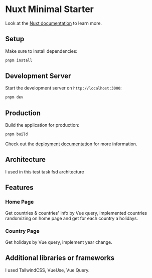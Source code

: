 # Nuxt Minimal Starter

Look at the
[Nuxt documentation](https://nuxt.com/docs/getting-started/introduction)
to learn more.

## Setup

Make sure to install dependencies:

```bash
pnpm install
```

## Development Server

Start the development server on `http://localhost:3000`:

```bash
pnpm dev
```

## Production

Build the application for production:

```bash
pnpm build
```

Check out the
[deployment documentation](https://nuxt.com/docs/getting-started/deployment)
for more information.

## Architecture

I used in this test task fsd architecture

## Features

### Home Page

Get countries & countries' info by Vue query, implemented countries randomizing on home page and get for each country a holidays.

### Country Page

Get holidays by Vue query, implement year change.

## Additional libraries or frameworks

I used TailwindCSS, VueUse, Vue Query.
